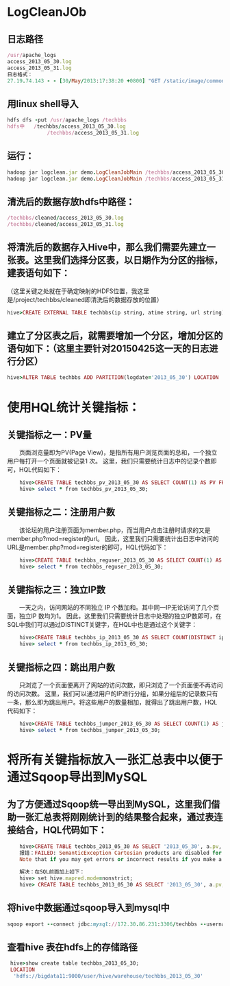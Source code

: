 # LogCleanJOb
## 日志路径
```ruby
/usr/apache_logs
access_2013_05_30.log
access_2013_05_31.log
日志格式：
27.19.74.143 - - [30/May/2013:17:38:20 +0800] "GET /static/image/common/faq.gif HTTP/1.1" 200 1127
```
  
## 用linux shell导入
```ruby
hdfs dfs -put /usr/apache_logs /techbbs
hdfs中   /techbbs/access_2013_05_30.log
			 /techbbs/access_2013_05_31.log
```
       
##  运行：
```ruby
hadoop jar logclean.jar demo.LogCleanJobMain /techbbs/access_2013_05_30.log /techbbs/cleaned/2013_05_30	
hadoop jar logclean.jar demo.LogCleanJobMain /techbbs/access_2013_05_31.log /techbbs/cleaned/2013_05_31
```

## 清洗后的数据存放hdfs中路径：
```ruby
/techbbs/cleaned/access_2013_05_30.log
/techbbs/cleaned/access_2013_05_31.log
```

## 将清洗后的数据存入Hive中，那么我们需要先建立一张表。这里我们选择分区表，以日期作为分区的指标，建表语句如下：
（这里关键之处就在于确定映射的HDFS位置，我这里是/project/techbbs/cleaned即清洗后的数据存放的位置）
```ruby
hive>CREATE EXTERNAL TABLE techbbs(ip string, atime string, url string) PARTITIONED BY (logdate string) ROW FORMAT DELIMITED FIELDS TERMINATED BY '\t' LOCATION '/techbbs/cleaned';
```

## 建立了分区表之后，就需要增加一个分区，增加分区的语句如下：（这里主要针对20150425这一天的日志进行分区）
```ruby
hive>ALTER TABLE techbbs ADD PARTITION(logdate='2013_05_30') LOCATION '/techbbs/cleaned/2013_05_30';
```

# 使用HQL统计关键指标：
## 关键指标之一：PV量

　　页面浏览量即为PV(Page View)，是指所有用户浏览页面的总和，一个独立用户每打开一个页面就被记录1 次。
	这里，我们只需要统计日志中的记录个数即可，HQL代码如下：
```ruby
	hive>CREATE TABLE techbbs_pv_2013_05_30 AS SELECT COUNT(1) AS PV FROM techbbs WHERE logdate='2013_05_30';
	hive> select * from techbbs_pv_2013_05_30;
```
  
## 关键指标之二：注册用户数

　　该论坛的用户注册页面为member.php，而当用户点击注册时请求的又是member.php?mod=register的url。
	因此，这里我们只需要统计出日志中访问的URL是member.php?mod=register的即可，HQL代码如下：
```ruby
	hive>CREATE TABLE techbbs_reguser_2013_05_30 AS SELECT COUNT(1) AS REGUSER FROM techbbs WHERE logdate='2013_05_30' AND INSTR(url,'member.php?mod=register')>0;　
	hive> select * from techbbs_reguser_2013_05_30;
```
  
## 关键指标之三：独立IP数

　　一天之内，访问网站的不同独立 IP 个数加和。其中同一IP无论访问了几个页面，独立IP 数均为1。
	因此，这里我们只需要统计日志中处理的独立IP数即可，在SQL中我们可以通过DISTINCT关键字，在HQL中也是通过这个关键字：
```ruby
	hive>CREATE TABLE techbbs_ip_2013_05_30 AS SELECT COUNT(DISTINCT ip) AS IP FROM techbbs WHERE logdate='2013_05_30';
	hive> select * from techbbs_ip_2013_05_30;
```
  
## 关键指标之四：跳出用户数

　　只浏览了一个页面便离开了网站的访问次数，即只浏览了一个页面便不再访问的访问次数。
	这里，我们可以通过用户的IP进行分组，如果分组后的记录数只有一条，那么即为跳出用户。将这些用户的数量相加，就得出了跳出用户数，HQL代码如下：
```ruby
	hive>CREATE TABLE techbbs_jumper_2013_05_30 AS SELECT COUNT(1) AS jumper FROM (SELECT COUNT(ip) AS times FROM techbbs WHERE logdate='2013_05_30' GROUP BY ip HAVING times=1) e;
	hive> select * from techbbs_jumper_2013_05_30;
```
  
# 将所有关键指标放入一张汇总表中以便于通过Sqoop导出到MySQL
## 为了方便通过Sqoop统一导出到MySQL，这里我们借助一张汇总表将刚刚统计到的结果整合起来，通过表连接结合，HQL代码如下：
```ruby
	hive>CREATE TABLE techbbs_2013_05_30 AS SELECT '2013_05_30', a.pv, b.reguser, c.ip, d.jumper FROM techbbs_pv_2013_05_30 a JOIN techbbs_reguser_2013_05_30 b ON 1=1 JOIN techbbs_ip_2013_05_30 c ON 1=1 JOIN techbbs_jumper_2013_05_30 d ON 1=1;
	报错：FAILED: SemanticException Cartesian products are disabled for safety reasons. If you know what you are doing, please sethive.strict.checks.cartesian.product to false and that hive.mapred.mode is not st to 'strict' to proceed. 
	Note that if you may get errors or incorrect results if you make a mistake while using some of the unsafe features.
	
	解决：在SQL前面加上如下： 
	hive> set hive.mapred.mode=nonstrict;
	hive> CREATE TABLE techbbs_2013_05_30 AS SELECT '2013_05_30', a.pv, b.reguser, c.ip, d.jumper FROM techbbs_pv_2013_05_30 a JOIN techbbs_reguser_2013_05_30 b ON 1=1 JOIN techbbs_ip_2013_05_30 c ON 1=1 JOIN techbbs_jumper_2013_05_30 d ON 1=1;
 ```
## 将hive中数据通过sqoop导入到mysql中
```ruby
sqoop export --connect jdbc:mysql://172.30.86.231:3306/techbbs --username root --password 921027 --table techbbs_logs_stat --fields-terminated-by '\001' --export-dir '/user/hive/warehouse/techbbs_2013_05_30'
```

## 查看hive 表在hdfs上的存储路径
```ruby
 hive>show create table techbbs_2013_05_30;
 LOCATION
  'hdfs://bigdata11:9000/user/hive/warehouse/techbbs_2013_05_30'
```
